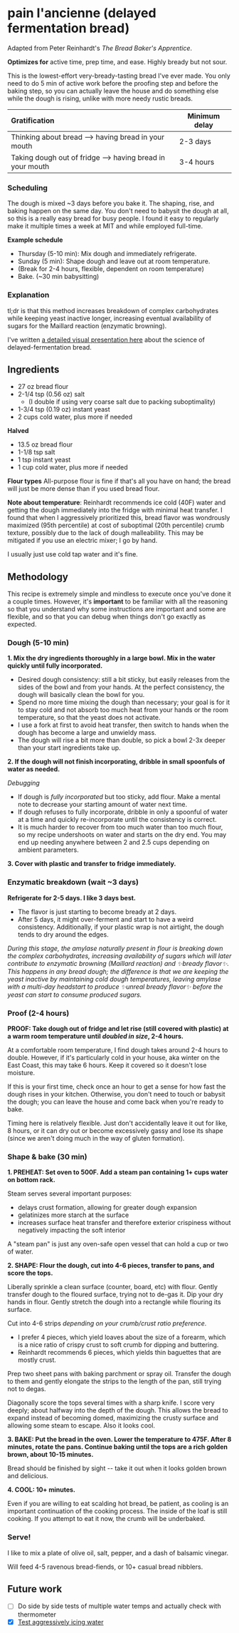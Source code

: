 # pain l'ancienne (delayed fermentation bread)

Adapted from Peter Reinhardt's *The Bread Baker's Apprentice*.

**Optimizes for** active time, prep time, and ease. Highly bready but not sour.

This is the lowest-effort very-bready-tasting bread I've ever made. You only need to do 5 min of active work before the proofing step and before the baking step, so you can actually leave the house and do something else while the dough is rising, unlike with more needy rustic breads.

Gratification | Minimum delay
:--- | ---
Thinking about bread --> having bread in your mouth | 2-3 days
Taking dough out of fridge --> having bread in your mouth | 3-4 hours

### Scheduling

The dough is mixed ~3 days before you bake it. The shaping, rise, and baking happen on the same day. You don't need to babysit the dough at all, so this is a really easy bread for busy people. I found it easy to regularly make it multiple times a week at MIT and while employed full-time.

**Example schedule**
- Thursday (5-10 min): Mix dough and immediately refrigerate.
- Sunday (5 min): Shape dough and leave out at room temperature.
- (Break for 2-4 hours, flexible, dependent on room temperature)
- Bake. (~30 min babysitting)

### Explanation

tl;dr is that this method increases breakdown of complex carbohydrates while keeping yeast inactive longer, increasing eventual availability of sugars for the Maillard reaction (enzymatic browning).

I've written [a detailed visual presentation here](https://docs.google.com/presentation/d/1rHwvIju0Y6v59li60ozArehN2Ak4jTAfD6dlT3CjaIU/edit?usp=sharing) about the science of delayed-fermentation bread.

## Ingredients

+ 27 oz bread flour
+ 2-1/4 tsp (0.56 oz) salt
  + (I double if using very coarse salt due to packing suboptimality)
+ 1-3/4 tsp (0.19 oz) instant yeast
+ 2 cups cold water, plus more if needed

**Halved**
+ 13.5 oz bread flour
+ 1-1/8 tsp salt
+ 1 tsp instant yeast
+ 1 cup cold water, plus more if needed

**Flour types**
All-purpose flour is fine if that's all you have on hand; the bread will just be more dense than if you used bread flour.

**Note about temperature**: Reinhardt recommends ice cold (40F) water and getting the dough immediately into the fridge with minimal heat transfer. I found that when I aggressively prioritized this, bread flavor was wondrously maximized (95th percentile) at cost of suboptimal (20th percentile) crumb texture, possibly due to the lack of dough malleability. This may be mitigated if you use an electric mixer; I go by hand.

I usually just use cold tap water and it's fine.

## Methodology

This recipe is extremely simple and mindless to execute once you've done it a couple times. However, it's **important** to be familiar with all the reasoning so that you understand why some instructions are important and some are flexible, and so that you can debug when things don't go exactly as expected.

### Dough (5-10 min)
**1. Mix the dry ingredients thoroughly in a large bowl. Mix in the water quickly until fully incorporated.**

+ Desired dough consistency: still a bit sticky, but easily releases from the sides of the bowl and from your hands. At the perfect consistency, the dough will basically clean the bowl for you.
+ Spend no more time mixing the dough than necessary; your goal is for it to stay cold and not absorb too much heat from your hands or the room temperature, so that the yeast does not activate.
+ I use a fork at first to avoid heat transfer, then switch to hands when the dough has become a large and unwieldy mass.
+ The dough will rise a bit more than double, so pick a bowl 2-3x deeper than your start ingredients take up.

**2. If the dough will not finish incorporating, dribble in small spoonfuls of water as needed.**

*Debugging*
+ If dough is *fully incorporated* but too sticky, add flour. Make a mental note to decrease your starting amount of water next time.
+ If dough refuses to fully incorporate, dribble in only a spoonful of water at a time and quickly re-incorporate until the consistency is correct.
+ It is much harder to recover from too much water than too much flour, so my recipe undershoots on water and starts on the dry end. You may end up needing anywhere between 2 and 2.5 cups depending on ambient parameters.

**3. Cover with plastic and transfer to fridge immediately.**

### Enzymatic breakdown (wait ~3 days)

**Refrigerate for 2-5 days. I like 3 days best.**
  + The flavor is just starting to become bready at 2 days.
  + After 5 days, it might over-ferment and start to have a weird consistency. Additionally, if your plastic wrap is not airtight, the dough tends to dry around the edges.
  
*During this stage, the amylase naturally present in flour is breaking down the complex carbohydrates, increasing availability of sugars which will later contribute to enzymatic browning (Maillard reaction) and ✨bready flavor✨. This happens in any bread dough; the difference is that we are keeping the yeast inactive by maintaining cold dough temperatures, leaving amylase with a multi-day headstart to produce ✨unreal bready flavor✨ before the yeast can start to consume produced sugars.*
  
### Proof (2-4 hours)

**PROOF: Take dough out of fridge and let rise (still covered with plastic) at a warm room temperature until *doubled in size*, 2-4 hours.**

At a comfortable room temperature, I find dough takes around 2-4 hours to double. However, if it's particularly cold in your house, aka winter on the East Coast, this may take 6 hours. Keep it covered so it doesn't lose moisture.

If this is your first time, check once an hour to get a sense for how fast the dough rises in your kitchen. Otherwise, you don't need to touch or babysit the dough; you can leave the house and come back when you're ready to bake.

Timing here is relatively flexible. Just don't accidentally leave it out for like, 8 hours, or it can dry out or become excessively gassy and lose its shape (since we aren't doing much in the way of gluten formation).

### Shape & bake (30 min)

**1. PREHEAT: Set oven to 500F. Add a steam pan containing 1+ cups water on bottom rack.**

Steam serves several important purposes:
  + delays crust formation, allowing for greater dough expansion
  + gelatinizes more starch at the surface
  + increases surface heat transfer and therefore exterior crispiness without negatively impacting the soft interior
  
A "steam pan" is just any oven-safe open vessel that can hold a cup or two of water.

**2. SHAPE: Flour the dough, cut into 4-6 pieces, transfer to pans, and score the tops.**

Liberally sprinkle a clean surface (counter, board, etc) with flour. Gently transfer dough to the floured surface, trying not to de-gas it. Dip your dry hands in flour. Gently stretch the dough into a rectangle while flouring its surface.

Cut into 4-6 strips *depending on your crumb/crust ratio preference*.
  + I prefer 4 pieces, which yield loaves about the size of a forearm, which is a nice ratio of crispy crust to soft crumb for dipping and buttering.
  + Reinhardt recommends 6 pieces, which yields thin baguettes that are mostly crust.

Prep two sheet pans with baking parchment or spray oil. Transfer the dough to them and gently elongate the strips to the length of the pan, still trying not to degas.

Diagonally score the tops several times with a sharp knife. I score very deeply; about halfway into the depth of the dough. This allows the bread to expand instead of becoming domed, maximizing the crusty surface and allowing some steam to escape. Also it looks cool.

**3. BAKE: Put the bread in the oven. Lower the temperature to 475F. After 8 minutes, rotate the pans. Continue baking until the tops are a rich golden brown, about 10-15 minutes.**

Bread should be finished by sight -- take it out when it looks golden brown and delicious.

**4. COOL: 10+ minutes.**

Even if you are willing to eat scalding hot bread, be patient, as cooling is an important continuation of the cooking process. The inside of the loaf is still cooking. If you attempt to eat it now, the crumb will be underbaked.

### Serve!

I like to mix a plate of olive oil, salt, pepper, and a dash of balsamic vinegar.

Will feed 4-5 ravenous bread-fiends, or 10+ casual bread nibblers.

## Future work

- [ ] Do side by side tests of multiple water temps and actually check with thermometer
- [x] [Test aggressively icing water](http://rfeat.tumblr.com/post/157520466846)
